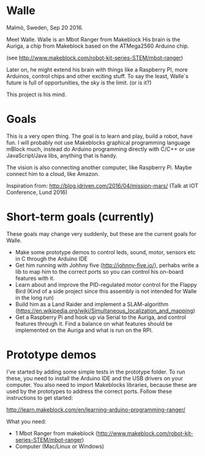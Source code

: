 # Walle

Malmö, Sweden, Sep 20 2016.

Meet Walle. Walle is an Mbot Ranger from Makeblock 
His brain is the Auriga, a chip from Makeblock based on the ATMega2560 Arduino chip.

(see http://www.makeblock.com/robot-kit-series-STEM/mbot-ranger)

Later on, he might extend his brain with things like a Raspberry PI, more Arduinos, control chips and other exciting stuff.
To say the least, Walle´s future is full of opportunities, the sky is the limit. (or is it?)

This project is his mind.

# Goals
This is a very open thing. The goal is to learn and play, build a robot, have fun.
I will probably not use Makeblocks graphical programming language mBlock much, instead do Arduino programming directly with C/C++
or use JavaScript/Java libs, anything that is handy.

The vision is also connecting another computer, like Raspberry Pi. 
Maybe connect him to a cloud, like Amazon.

Inspiration from: http://blog.jdriven.com/2016/04/mission-mars/
(Talk at IOT Conference, Lund 2016)

# Short-term goals (currently)
These goals may change very suddenly, but these are the current goals for Walle.

* Make some prototype demos to control leds, sound, motor, sensors etc in C through the Arduino IDE
* Get him running with Johhny five (http://johnny-five.io/), perhabs write a lib 
to map him to the correct ports so you can control his on-board features with it.
* Learn about and improve the PID-regulated motor control for the Flappy Bird (Kind of a side project since this assembly is not intended for Walle in the long run)
* Build him as a Land Raider and implement a SLAM-algorithm (https://en.wikipedia.org/wiki/Simultaneous_localization_and_mapping)
* Get a Raspberry Pi and hook up via Serial to the Auriga, and control features through it. Find a balance on what features should be implemented on the Auriga and what is run on the RPI.

# Prototype demos

I've started by adding some simple tests in the prototype folder. To run these, you need to install the Arduino IDE and the USB drivers on your computer.
You also need to import Makeblocks libraries, because these are used by the prototypes to address the correct ports. 
Follow these instructions to get started:

http://learn.makeblock.com/en/learning-arduino-programming-ranger/

What you need:
* 1 Mbot Ranger from makeblock (http://www.makeblock.com/robot-kit-series-STEM/mbot-ranger)
* Computer (Mac/Linux or Windows)
